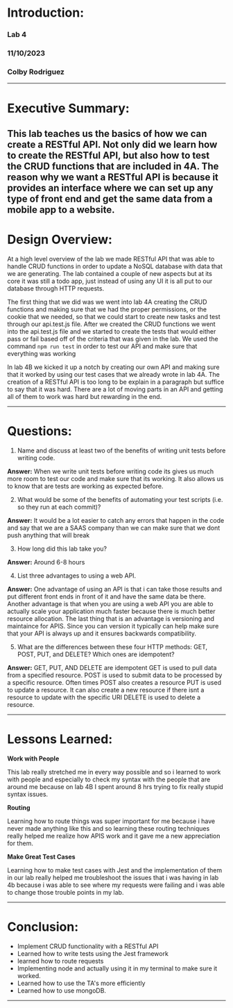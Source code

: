 # Introduction:
### Lab 4
### 11/10/2023
### Colby Rodriguez
---
# Executive Summary:
This lab teaches us the basics of how we can create a RESTful API. Not only did we learn how to create the RESTful API, but also how to test the CRUD functions that are included in 4A. The reason why we want a RESTful API is because it provides an interface where we can set up any type of front end and get the same data from a mobile app to a website. 
---
# Design Overview:
At a high level overview of the lab we made RESTful API that was able to handle CRUD functions in order to update a NoSQL database with data that we are generating. The lab contained a couple of new aspects but at its core it was still a todo app, just instead of using any UI it is all put to our database through HTTP requests. 

The first thing that we did was we went into lab 4A creating the CRUD functions and making sure that we had the proper permissions, or the cookie that we needed, so that we could start to create new tasks and test through our api.test.js file. After we created the CRUD functions we went into the api.test.js file and we started to create the tests that would either pass or fail based off of the criteria that was given in the lab. We used the command  `npm run test` in order to test our API and make sure that everything was working 

In lab 4B we kicked it up a notch by creating our own API and making sure that it worked by using our test cases that we already wrote in lab 4A. The creation of a RESTful API is too long to be explain in a paragraph but suffice to say that it was hard. There are a lot of moving parts in an API and getting all of them to work was hard but rewarding in the end. 

---
# Questions:
1. Name and discuss at least two of the benefits of writing unit tests before writing code.

__Answer:__ When we write unit tests before writing code its gives us much more room to test our code and make sure that its working. It also allows us to know that are tests are working as expected before. 

2. What would be some of the benefits of automating your test scripts (i.e. so they run at each commit)?

__Answer:__ It would be a lot easier to catch any errors that happen in the code and say that we are a SAAS company than we can make sure that we dont push anything that will break 

3. How long did this lab take you?

__Answer:__ Around 6-8 hours 

4. List three advantages to using a web API.

__Answer:__ One advantage of using an API is that i can take those results and put different front ends in front of it and have the same data be there. 
Another advantage is that when you are using a web API you are able to actually scale your application much faster because there is much better resource allocation. 
The last thing that is an advantage is versioning and maintaince for APIS. Since you can version it typically can help make sure that your API is always up and it ensures backwards compatibility. 

5. What are the differences between these four HTTP methods: GET, POST, PUT, and DELETE? Which ones are idempotent?

__Answer:__
GET, PUT, AND DELETE are idempotent
GET is used to pull data from a specified resource.
POST is used to submit data to be processed by a specific resource. Often times POST also creates a resource
PUT is used to update a resource. It can also create a new resource if there isnt a resource to update with the specific URI 
DELETE is used to delete a resource. 

---
# Lessons Learned:
__Work with People__

This lab really stretched me in every way possible and so i learned to work with people and especially to check my syntax with the people that are around me because on lab 4B I spent around 8 hrs trying to fix really stupid syntax issues.

__Routing__

Learning how to route things was super important for me because i have never made anything like this and so learning these routing techniques really helped me realize how APIS work and it gave me a new appreciation for them. 

__Make Great Test Cases__

Learning how to make test cases with Jest and the implementation of them in our lab really helped me troubleshoot the issues that i was having in lab 4b because i was able to see where my requests were failing and i was able to change those trouble points in my lab. 

---
# Conclusion:

* Implement CRUD functionality with a RESTful API 
* Learned how to write tests using the Jest framework 
* learned how to route requests
* Implementing node and actually using it in my terminal to make sure it worked.
* Learned how to use the TA's more efficiently 
* Learned how to use mongoDB. 
---